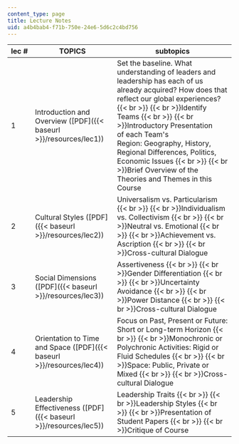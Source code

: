 ```yaml
---
content_type: page
title: Lecture Notes
uid: a4b4bab4-f71b-750e-24e6-5d6c2c4bd756
---
```


| lec # | TOPICS | subtopics |
| --- | --- | --- |
| 1 | Introduction and Overview ([PDF]({{< baseurl >}}/resources/lec1)) | Set the baseline. What understanding of leaders and leadership has each of us already acquired? How does that reflect our global experiences?  {{< br >}}  {{< br >}}Identify Teams  {{< br >}}  {{< br >}}Introductory Presentation of each Team's Region: Geography, History, Regional Differences, Politics, Economic Issues  {{< br >}}  {{< br >}}Brief Overview of the Theories and Themes in this Course |
| 2 | Cultural Styles ([PDF]({{< baseurl >}}/resources/lec2)) | Universalism vs. Particularism  {{< br >}}  {{< br >}}Individualism vs. Collectivism  {{< br >}}  {{< br >}}Neutral vs. Emotional  {{< br >}}  {{< br >}}Achievement vs. Ascription  {{< br >}}  {{< br >}}Cross-cultural Dialogue |
| 3 | Social Dimensions ([PDF]({{< baseurl >}}/resources/lec3)) | Assertiveness  {{< br >}}  {{< br >}}Gender Differentiation  {{< br >}}  {{< br >}}Uncertainty Avoidance  {{< br >}}  {{< br >}}Power Distance  {{< br >}}  {{< br >}}Cross-cultural Dialogue |
| 4 | Orientation to Time and Space ([PDF]({{< baseurl >}}/resources/lec4)) | Focus on Past, Present or Future: Short or Long-term Horizon  {{< br >}}  {{< br >}}Monochronic or Polychronic Activities: Rigid or Fluid Schedules  {{< br >}}  {{< br >}}Space: Public, Private or Mixed  {{< br >}}  {{< br >}}Cross-cultural Dialogue |
| 5 | Leadership Effectiveness ([PDF]({{< baseurl >}}/resources/lec5)) | Leadership Traits  {{< br >}}  {{< br >}}Leadership Styles  {{< br >}}  {{< br >}}Presentation of Student Papers  {{< br >}}  {{< br >}}Critique of Course